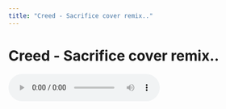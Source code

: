 ```yaml
---
title: "Creed - Sacrifice cover remix.."
---
```

# Creed - Sacrifice cover remix..

![audio](343c2f0da87d8703e0d10d47ee208d25.mp3)


